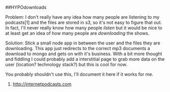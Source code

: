 ##HYPOdownloads

Problem: I don't really have any idea how many people are listening to my podcasts[1] and the files are stored in s3, so it's not easy to figure that out. In fact, I'll never really know how many people *listen* but it would be nice to at least get an idea of how many people are *downloading* the shows.

Solution: Stick a small node app in between the user and the files they are downloading. This app just redirects to the correct mp3 documents a download to mongo and gets on with it's business. With a bit more thought and fiddling I could probably add a interstitial page to grab more data on the user (location? technology stack?) but this is cool for now.

You probably shouldn't use this, I'll document it here if it works for me.

1. http://internetpodcasts.com
